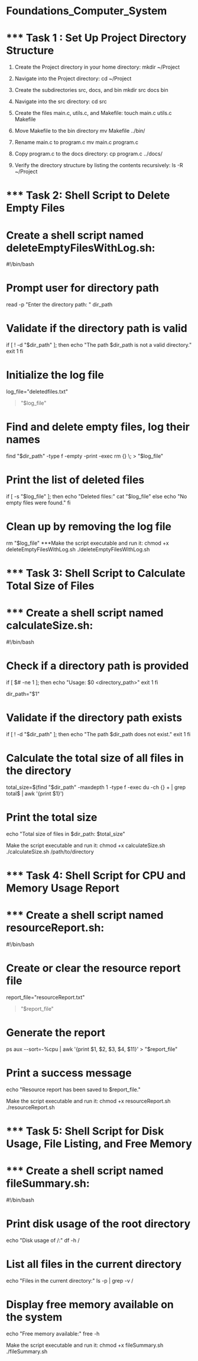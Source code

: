 # Foundations_Computer_System

# *** Task 1 : Set Up Project Directory Structure

1. Create the Project directory in your home directory:
mkdir ~/Project

2. Navigate into the Project directory:
cd ~/Project

3. Create the subdirectories src, docs, and bin
mkdir src docs bin

4. Navigate into the src directory:
cd src

5. Create the files main.c, utils.c, and Makefile:
touch main.c utils.c Makefile

6. Move Makefile to the bin directory
mv Makefile ../bin/

7. Rename main.c to program.c
mv main.c program.c

8. Copy program.c to the docs directory:
cp program.c ../docs/

9. Verify the directory structure by listing the contents recursively:
ls -R ~/Project

# *** Task 2: Shell Script to Delete Empty Files
# Create a shell script named deleteEmptyFilesWithLog.sh:

#!/bin/bash
# Prompt user for directory path
read -p "Enter the directory path: " dir_path
# Validate if the directory path is valid
if [ ! -d "$dir_path" ]; then
    echo "The path $dir_path is not a valid directory."
    exit 1
fi
# Initialize the log file
log_file="deletedfiles.txt"
> "$log_file"
# Find and delete empty files, log their names
find "$dir_path" -type f -empty -print -exec rm {} \; > "$log_file"
# Print the list of deleted files
if [ -s "$log_file" ]; then
    echo "Deleted files:"
    cat "$log_file"
else
    echo "No empty files were found."
fi
# Clean up by removing the log file
rm "$log_file"
***Make the script executable and run it:
chmod +x deleteEmptyFilesWithLog.sh
./deleteEmptyFilesWithLog.sh


# *** Task 3: Shell Script to Calculate Total Size of Files
# *** Create a shell script named calculateSize.sh:
#!/bin/bash
# Check if a directory path is provided
if [ $# -ne 1 ]; then
    echo "Usage: $0 <directory_path>"
    exit 1
fi

dir_path="$1"

# Validate if the directory path exists
if [ ! -d "$dir_path" ]; then
    echo "The path $dir_path does not exist."
    exit 1
fi

# Calculate the total size of all files in the directory
total_size=$(find "$dir_path" -maxdepth 1 -type f -exec du -ch {} + | grep total$ | awk '{print $1}')

# Print the total size
echo "Total size of files in $dir_path: $total_size"

Make the script executable and run it:
chmod +x calculateSize.sh
./calculateSize.sh /path/to/directory

# *** Task 4: Shell Script for CPU and Memory Usage Report
# *** Create a shell script named resourceReport.sh: 

#!/bin/bash

# Create or clear the resource report file
report_file="resourceReport.txt"
> "$report_file"

# Generate the report
ps aux --sort=-%cpu | awk '{print $1, $2, $3, $4, $11}' > "$report_file"

# Print a success message
echo "Resource report has been saved to $report_file."

Make the script executable and run it:
chmod +x resourceReport.sh
./resourceReport.sh

# *** Task 5: Shell Script for Disk Usage, File Listing, and Free Memory
# *** Create a shell script named fileSummary.sh:
#!/bin/bash

# Print disk usage of the root directory
echo "Disk usage of /:"
df -h /

# List all files in the current directory
echo "Files in the current directory:"
ls -p | grep -v /

# Display free memory available on the system
echo "Free memory available:"
free -h

Make the script executable and run it:
chmod +x fileSummary.sh
./fileSummary.sh

